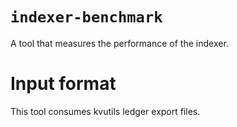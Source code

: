 # `indexer-benchmark`

A tool that measures the performance of the indexer.

# Input format

This tool consumes kvutils ledger export files.
